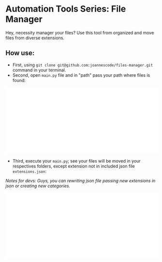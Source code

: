 # Automation Tools Series: File Manager

Hey, necessity manager your files? Use this tool from organized and move files from diverse extensions.

## How use:
- First, using `git clone git@github.com:joannescode/files-manager.git` command in your terminal.
- Second, open `main.py` file and in "path" pass your path where files is found:

![Main.py](images/main.svg)

- Third, execute your `main.py`; see your files will be moved in your respectives folders, except extension not in included json file `extensions.json`:

*Notes for devs: Guys, you can rewriting json file passing new extensions in json or creating new categories.*

![Extensions](images/extensions-json.svg)

